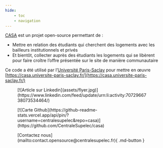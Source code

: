 ```yaml
---
hide:
    - toc
    - navigation
---
```


[CASA](https://github.com/CentraleSupelec/casa) est un projet open-source permettant de :

-   Mettre en relation des étudiants qui cherchent des logements avec les bailleurs institutionnels et privés
-   Et bientôt, collecter auprès des étudiants les logements qui se libèrent pour faire croître l’offre présentée sur le site de manière communautaire

Ce code a été utilisé par l’[Université Paris-Saclay](https://www.universite-paris-saclay.fr/) pour mettre en œuvre [https://casa.universite-paris-saclay.fr/](https://casa.universite-paris-saclay.fr/)

<figure markdown>
  [![Article sur Linkedin](assets/flyer.jpg)](https://www.linkedin.com/feed/update/urn:li:activity:7072966738073534464/)
</figure>

<figure markdown>
  [![Carte Github](https://github-readme-stats.vercel.app/api/pin/?username=centralesupelec&repo=casa)](https://github.com/CentraleSupelec/casa)
</figure>

<figure markdown>
  [Contactez nous](mailto:contact.opensource@centralesupelec.fr){ .md-button }
</figure>
